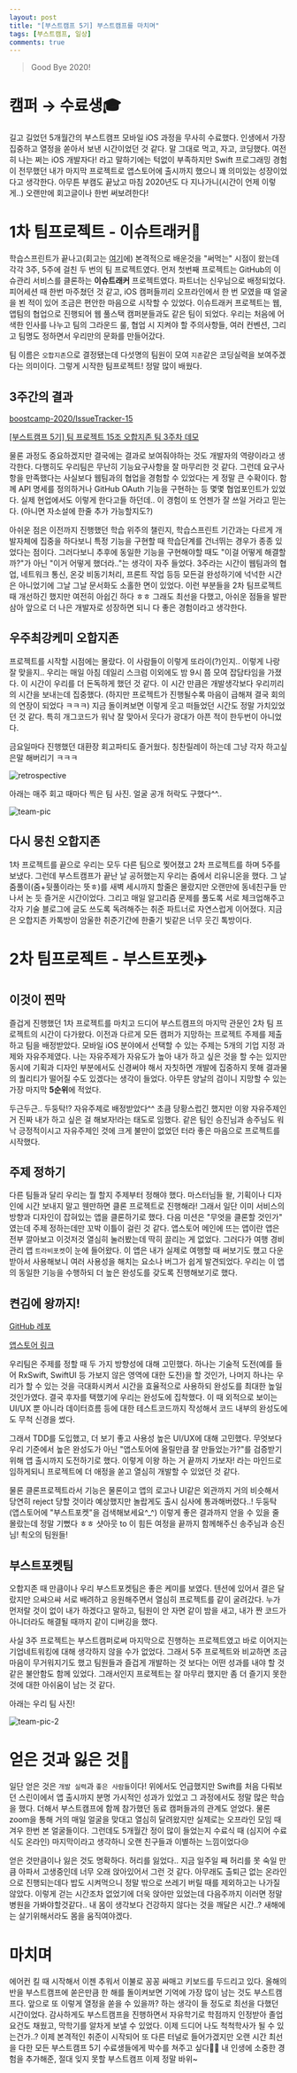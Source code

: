 ```yaml
---
layout: post
title: "[부스트캠프 5기] 부스트캠프를 마치며"
tags: [부스트캠프, 일상]
comments: true
---
```


> Good Bye 2020!  

# 캠퍼 → 수료생🎓

길고 길었던 5개월간의 부스트캠프 모바일 iOS 과정을 무사히 수료했다. 인생에서 가장 집중하고 열정을 쏟아서 보낸 시간이었던 것 같다. 말 그대로 먹고, 자고, 코딩했다. 여전히 나는 쩌는 iOS 개발자다! 라고 말하기에는 턱없이 부족하지만 Swift 프로그래밍 경험이 전무했던 내가 마지막 프로젝트로 앱스토어에 출시까지 했으니 꽤 의미있는 성장이었다고 생각한다. 아무튼 부캠도 끝났고 마침 2020년도 다 지나가니(시간이 언제 이렇게..) 오랜만에 회고글이나 한번 써보려한다!

# 1차 팀프로젝트 - 이슈트래커👀

학습스프린트가 끝나고(회고는 [여기](https://sihyungyou.github.io/boostcamp-membership-sprint-retrospective/)에) 본격적으로 배운것을 "써먹는" 시점이 왔는데 각각 3주, 5주에 걸친 두 번의 팀 프로젝트였다. 먼저 첫번째 프로젝트는 GitHub의 이슈관리 서비스를 클론하는 **이슈트래커** 프로젝트였다. 파트너는 신우님으로 배정되었다. 피어세션 때 한번 마주쳤던 것 같고, iOS 캠퍼들끼리 오프라인에서 한 번 모였을 때 얼굴을 뵌 적이 있어 조금은 편안한 마음으로 시작할 수 있었다. 이슈트래커 프로젝트는 웹, 앱팀의 협업으로 진행되어 웹 풀스택 캠퍼분들과도 같은 팀이 되었다. 우리는 처음에 어색한 인사를 나누고 팀의 그라운드 룰, 협업 시 지켜야 할 주의사항들, 여러 컨벤션, 그리고 팀명도 정하면서 우리만의 문화를 만들어갔다.

팀 이름은 `오합지존`으로 결정됐는데 다섯명의 팀원이 모여 `지존`같은 코딩실력을 보여주겠다는 의미이다. 그렇게 시작한 팀프로젝트! 정말 많이 배웠다.

## 3주간의 결과

[boostcamp-2020/IssueTracker-15](https://github.com/boostcamp-2020/IssueTracker-15)

[[부스트캠프 5기] 팀 프로젝트 15조 오합지존 팀 3주차 데모](https://youtu.be/JfGMH_VjZQY)

물론 과정도 중요하겠지만 결국에는 결과로 보여줘야하는 것도 개발자의 역량이라고 생각한다. 다행히도 우리팀은 무난히 기능요구사항을 잘 마무리한 것 같다. 그런데 요구사항을 만족했다는 사실보다 웹팀과의 협업을 경험할 수 있었다는 게 정말 큰 수확이다. 함께 API 명세를 정의하거나 GitHub OAuth 기능을 구현하는 등 몇몇 협업포인트가 있었다. 실제 현업에서도 이렇게 한다고들 하던데.. 이 경험이 또 언젠가 잘 쓰일 거라고 믿는다. (아니면 자소설에 한줄 추가 가능할지도?)

아쉬운 점은 이전까지 진행했던 학습 위주의 챌린지, 학습스프린트 기간과는 다르게 개발자체에 집중을 하다보니 특정 기능을 구현할 때 학습단계를 건너뛰는 경우가 종종 있었다는 점이다. 그러다보니 추후에 동일한 기능을 구현해야할 때도 "이걸 어떻게 해결할까?"가 아닌 "이거 어떻게 했더라.."는 생각이 자주 들었다. 3주라는 시간이 웹팀과의 협업, 네트워크 통신, 온갖 비동기처리, 프론트 작업 등등 모든걸 완성하기에 넉넉한 시간은 아니었기에 그날 그날 문서화도 소홀한 면이 있었다. 이런 부분들을 2차 팀프로젝트 때 개선하긴 했지만 여전히 아쉽긴 하다 ㅎㅎ 그래도 최선을 다했고, 아쉬운 점들을 발판삼아 앞으로 더 나은 개발자로 성장하면 되니 다 좋은 경험이라고 생각한다.

## 우주최강케미 오합지존

프로젝트를 시작할 시점에는 몰랐다. 이 사람들이 이렇게 또라이(?)인지.. 이렇게 나랑 잘 맞을지.. 우리는 매일 아침 데일리 스크럼 이외에도 밤 9시 쯤 모여 잡담타임을 가졌다. 이 시간이 우리를 더 돈독하게 했던 것 같다. 이 시간 만큼은 개발생각보다 우리끼리의 시간을 보내는데 집중했다. (하지만 프로젝트가 진행될수록 마음이 급해져 결국 회의의 연장이 되었다 ㅋㅋㅋ) 지금 돌이켜보면 이렇게 웃고 떠들었던 시간도 정말 가치있었던 것 같다. 특히 개그코드가 워낙 잘 맞아서 웃다가 광대가 아픈 적이 한두번이 아니었다.

금요일마다 진행했던 대환장 회고파티도 즐거웠다. 칭찬릴레이 하는데 그냥 각자 하고싶은말 해버리기 ㅋㅋㅋ

![retrospective](https://user-images.githubusercontent.com/35067611/103434626-8bfdff00-4c47-11eb-812d-30b3e291394c.png)

아래는 매주 회고 때마다 찍은 팀 사진. 얼굴 공개 허락도 구했다^^..

![team-pic](https://user-images.githubusercontent.com/35067611/103434628-902a1c80-4c47-11eb-9530-21f1dbdaf5a1.jpeg)

## 다시 뭉친 오합지존

1차 프로젝트를 끝으로 우리는 모두 다른 팀으로 찢어졌고 2차 프로젝트를 하며 5주를 보냈다. 그런데 부스트캠프가 끝난 날 공허했는지 우리는 줌에서 리유니온을 했다. 그 날 줌풀이(줌+뒷풀이라는 뜻ㅎ)를 새벽 세시까지 할줄은 몰랐지만 오랜만에 동네친구들 만나서 논 듯 즐거운 시간이었다. 그리고 매일 알고리즘 문제를 풀도록 서로 체크업해주고 각자 기술 블로그에 글도 쓰도록 독려해주는 취준 파트너로 자연스럽게 이어졌다. 지금은 오합지존 카톡방이 암울한 취준기간에 한줄기 빛같은 너무 웃긴 톡방이다.

# 2차 팀프로젝트 - 부스트포켓✈️

## 이것이 찐막

즐겁게 진행했던 1차 프로젝트를 마치고 드디어 부스트캠프의 마지막 관문인 2차 팀 프로젝트의 시간이 다가왔다. 이전과 다르게 모든 캠퍼가 지망하는 프로젝트 주제를 제출하고 팀을 배정받았다. 모바일 iOS 분야에서 선택할 수 있는 주제는 5개의 기업 지정 과제와 자유주제였다. 나는 자유주제가 자유도가 높아 내가 하고 싶은 것을 할 수는 있지만 동시에 기획과 디자인 부분에서도 신경써야 해서 자칫하면 개발에 집중하지 못해 결과물의 퀄리티가 떨어질 수도 있겠다는 생각이 들었다. 아무튼 양날의 검이니 지망할 수 있는 가장 마지막 **5순위**에 적었다.

두근두근.. 두둥탁!? 자유주제로 배정받았다^^ 초큼 당황스럽긴 했지만 이왕 자유주제인거 진짜 내가 하고 싶은 걸 해보자!라는 태도로 임했다. 같은 팀인 승진님과 송주님도 워낙 긍정적이시고 자유주제인 것에 크게 불만이 없었던 터라 좋은 마음으로 프로젝트를 시작했다.

## 주제 정하기

다른 팀들과 달리 우리는 뭘 할지 주제부터 정해야 했다. 마스터님들 왈, 기획이나 디자인에 시간 보내지 말고 웬만하면 클론 프로젝트로 진행해라! 그래서 일단 이미 서비스의 방향과 디자인이 잡혀있는 앱을 클론하기로 했다. 다음 미션은 "무엇을 클론할 것인가" 였는데 주제 정하는데만 꼬박 이틀이 걸린 것 같다. 앱스토어 메인에 뜨는 앱이란 앱은 전부 깔아보고 이것저것 열심히 눌러봤는데 딱히 끌리는 게 없었다. 그러다가 여행 경비 관리 앱 `트라비포켓`이 눈에 들어왔다. 이 앱은 내가 실제로 여행할 때 써보기도 했고 다운 받아서 사용해보니 여러 사용성을 해치는 요소나 버그가 쉽게 발견되었다. 우리는 이 앱의 동일한 기능을 수행하되 더 높은 완성도를 갖도록 진행해보기로 했다.

## 켠김에 왕까지!

[GitHub 레포](https://github.com/boostcamp-2020/Project18-A-BoostPocket)

[앱스토어 링크](https://apps.apple.com/us/app/부스트포켓/id1544070685)

우리팀은 주제를 정할 때 두 가지 방향성에 대해 고민했다. 하나는 기술적 도전(예를 들어 RxSwift, SwiftUI 등 가보지 않은 영역에 대한 도전)을 할 것인가, 나머지 하나는 우리가 할 수 있는 것을 극대화시켜서 시간을 효율적으로 사용하되 완성도를 최대한 높일 것인가였다. 결국 후자를 택했기에 우리는 완성도에 집착했다. 이 때 외적으로 보이는 UI/UX 뿐 아니라 데이터흐름 등에 대한 테스트코드까지 작성해서 코드 내부의 완성도에도 무척 신경을 썼다.

그래서 TDD를 도입했고, 더 보기 좋고 사용성 높은 UI/UX에 대해 고민했다. 무엇보다 우리 기준에서 높은 완성도가 아닌 "앱스토어에 올릴만큼 잘 만들었는가?"를 검증받기 위해 앱 출시까지 도전하기로 했다. 이렇게 이왕 하는 거 끝까지 가보자! 라는 마인드로 임하게되니 프로젝트에 더 애정을 쏟고 열심히 개발할 수 있었던 것 같다.

물론 클론프로젝트라서 기능은 물론이고 앱의 로고나 UI같은 외관까지 거의 비슷해서 당연히 reject 당할 것이라 예상했지만 놀랍게도 출시 심사에 통과해버렸다..! 두둥탁 (앱스토어에 "부스트포켓"을 검색해보세요^_^) 이렇게 좋은 결과까지 얻을 수 있을 줄 몰랐는데 정말 기뻤다 ㅎㅎ 샷아웃 to 이 힘든 여정을 끝까지 함께해주신 송주님과 승진님! 쵝오의 팀원들!

## 부스트포켓팀

오합지존 때 만큼이나 우리 부스트포켓팀은 좋은 케미를 보였다. 텐션에 있어서 결은 달랐지만 으쌰으쌰 서로 배려하고 응원해주면서 열심히 프로젝트를 같이 굴려갔다. 누가 먼저랄 것이 없이 내가 하겠다고 말하고, 팀원이 안 자면 같이 밤을 새고, 내가 짠 코드가 아니더라도 해결될 때까지 같이 디버깅을 했다.

사실 3주 프로젝트는 부스트캠퍼로써 마지막으로 진행하는 프로젝트였고 바로 이어지는 기업네트워킹에 대해 생각하지 않을 수가 없었다. 그래서 5주 프로젝트와 비교하면 조금 마음이 무거워지기도 했고 팀원들과 즐겁게 개발하는 것 보다는 어떤 성과를 내야 할 것 같은 불안함도 함께 있었다. 그래서인지 프로젝트는 잘 마무리 했지만 좀 더 즐기지 못한 것에 대한 아쉬움이 남는 것 같다.

아래는 우리 팀 사진!

![team-pic-2](https://user-images.githubusercontent.com/35067611/103434629-91f3e000-4c47-11eb-9b3c-8be2e4e63fab.png)

# 얻은 것과 잃은 것🤔

일단 얻은 것은 `개발 실력`과 `좋은 사람들`이다! 위에서도 언급했지만 Swift를 처음 다뤄보던 스린이에서 앱 출시까지 분명 가시적인 성과가 있었고 그 과정에서도 정말 많은 학습을 했다. 더해서 부스트캠프에 함께 참가했던 동료 캠퍼들과의 관계도 얻었다. 물론 zoom을 통해 거의 매일 얼굴을 맞대고 열심히 달려왔지만 실제로는 오프라인 모임 때 겨우 한번 본 얼굴들이다. 그런데도 5개월간 정이 많이 들었는지 수료식 때 (심지어 수료식도 온라인) 마지막이라고 생각하니 오랜 친구들과 이별하는 느낌이었다😢

얻은 것만큼이나 잃은 것도 명확하다. 허리를 잃었다.. 지금 일주일 째 허리를 못 숙일 만큼 아파서 고생중인데 너무 오래 앉아있어서 그런 것 같다. 아무래도 출퇴근 없는 온라인으로 진행되는데다 밥도 시켜먹으니 정말 밖으로 쓰레기 버릴 때를 제외하고는 나가질 않았다. 이렇게 걷는 시간조차 없었기에 더욱 앉아만 있었는데 다음주까지 이러면 정말 병원을 가봐야할것같다.. 내 몸이 생각보다 건강하지 않다는 것을 깨달은 시간..? 새해에는 살기위해서라도 몸을 움직여야겠다.

# 마치며

에어컨 킬 때 시작해서 이젠 추워서 이불로 꽁꽁 싸매고 키보드를 두드리고 있다. 올해의 반을 부스트캠프에 쏟은만큼 한 해를 돌이켜보면 기억에 가장 많이 남는 것도 부스트캠프다. 앞으로 또 이렇게 열정을 쏟을 수 있을까? 하는 생각이 들 정도로 최선을 다했던 시간이었다. 감사하게도 부스트캠프을 진행하면서 자유학기로 학점까지 인정받아 졸업요건도 채웠고, 막학기를 알차게 보낼 수 있었다. 이제 드디어 나도 척척학사가 될 수 있는건가..? 이제 본격적인 취준이 시작되어 또 다른 터널로 들어가겠지만 오랜 시간 최선을 다한 모든 부스트캠프 5기 수료생들에게 박수를 쳐주고 싶다👏👏 내 인생에 소중한 경험을 추가해준, 절대 잊지 못할 부스트캠프 이제 정말 바위~
